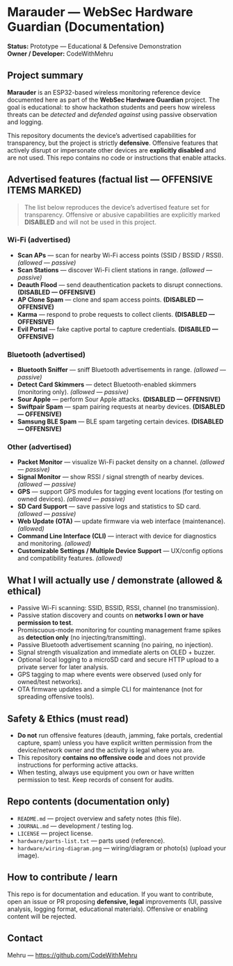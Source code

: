 # Marauder — WebSec Hardware Guardian (Documentation)

**Status:** Prototype — Educational & Defensive Demonstration  
**Owner / Developer:** CodeWithMehru



## Project summary
**Marauder** is an ESP32-based wireless monitoring reference device documented here as part of the **WebSec Hardware Guardian** project. The goal is educational: to show hackathon students and peers how wireless threats can be *detected* and *defended against* using passive observation and logging.

This repository documents the device’s advertised capabilities for transparency, but the project is strictly **defensive**. Offensive features that actively disrupt or impersonate other devices are **explicitly disabled** and are not used. This repo contains no code or instructions that enable attacks.


## Advertised features (factual list — OFFENSIVE ITEMS MARKED)
> The list below reproduces the device’s advertised feature set for transparency. Offensive or abusive capabilities are explicitly marked **DISABLED** and will not be used in this project.

### Wi-Fi (advertised)
- **Scan APs** — scan for nearby Wi-Fi access points (SSID / BSSID / RSSI). *(allowed — passive)*
- **Scan Stations** — discover Wi-Fi client stations in range. *(allowed — passive)*
- **Deauth Flood** — send deauthentication packets to disrupt connections. **(DISABLED — OFFENSIVE)**
- **AP Clone Spam** — clone and spam access points. **(DISABLED — OFFENSIVE)**
- **Karma** — respond to probe requests to collect clients. **(DISABLED — OFFENSIVE)**
- **Evil Portal** — fake captive portal to capture credentials. **(DISABLED — OFFENSIVE)**

### Bluetooth (advertised)
- **Bluetooth Sniffer** — sniff Bluetooth advertisements in range. *(allowed — passive)*
- **Detect Card Skimmers** — detect Bluetooth-enabled skimmers (monitoring only). *(allowed — passive)*
- **Sour Apple** — perform Sour Apple attacks. **(DISABLED — OFFENSIVE)**
- **Swiftpair Spam** — spam pairing requests at nearby devices. **(DISABLED — OFFENSIVE)**
- **Samsung BLE Spam** — BLE spam targeting certain devices. **(DISABLED — OFFENSIVE)**

### Other (advertised)
- **Packet Monitor** — visualize Wi-Fi packet density on a channel. *(allowed — passive)*
- **Signal Monitor** — show RSSI / signal strength of nearby devices. *(allowed — passive)*
- **GPS** — support GPS modules for tagging event locations (for testing on owned devices). *(allowed — passive)*
- **SD Card Support** — save passive logs and statistics to SD card. *(allowed — passive)*
- **Web Update (OTA)** — update firmware via web interface (maintenance). *(allowed)*
- **Command Line Interface (CLI)** — interact with device for diagnostics and monitoring. *(allowed)*
- **Customizable Settings / Multiple Device Support** — UX/config options and compatibility features. *(allowed)*



## What I will actually use / demonstrate (allowed & ethical)
- Passive Wi-Fi scanning: SSID, BSSID, RSSI, channel (no transmission).
- Passive station discovery and counts on **networks I own or have permission to test**.
- Promiscuous-mode monitoring for counting management frame spikes as **detection only** (no injecting/transmitting).
- Passive Bluetooth advertisement scanning (no pairing, no injection).
- Signal strength visualization and immediate alerts on OLED + buzzer.
- Optional local logging to a microSD card and secure HTTP upload to a private server for later analysis.
- GPS tagging to map where events were observed (used only for owned/test networks).
- OTA firmware updates and a simple CLI for maintenance (not for spreading offensive tools).



## Safety & Ethics (must read)
- **Do not** run offensive features (deauth, jamming, fake portals, credential capture, spam) unless you have explicit written permission from the device/network owner and the activity is legal where you are.
- This repository **contains no offensive code** and does not provide instructions for performing active attacks.
- When testing, always use equipment you own or have written permission to test. Keep records of consent for audits.



## Repo contents (documentation only)
- `README.md` — project overview and safety notes (this file).  
- `JOURNAL.md` — development / testing log.  
- `LICENSE` — project license.  
- `hardware/parts-list.txt` — parts used (reference).  
- `hardware/wiring-diagram.png` — wiring/diagram or photo(s) (upload your image).



## How to contribute / learn
This repo is for documentation and education. If you want to contribute, open an issue or PR proposing **defensive, legal** improvements (UI, passive analysis, logging format, educational materials). Offensive or enabling content will be rejected.



## Contact
Mehru — https://github.com/CodeWithMehru